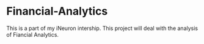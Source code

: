 # Financial-Analytics
This is a part of my iNeuron intership. This project will deal with the analysis of Fiancial Analytics.
